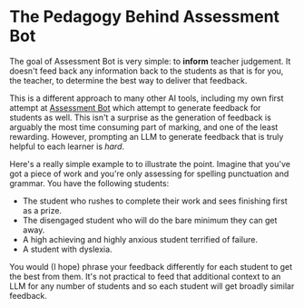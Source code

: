 # The Pedagogy Behind Assessment Bot

The goal of Assessment Bot is very simple: to **inform** teacher judgement. It doesn't feed back any information back to the students as that is for you, the teacher, to determine the best way to deliver that feedback.

This is a different approach to many other AI tools, including my own first attempt at [Assessment Bot](https://assessmentbot.com) which attempt to generate feedback for students as well. This isn't a surprise as the generation of feedback is arguably the most time consuming part of marking, and one of the least rewarding. However, prompting an LLM to generate feedback that is truly helpful to each learner is *hard*. 

Here's a really simple example to to illustrate the point. Imagine that you've got a piece of work and you're only assessing for spelling punctuation and grammar. You have the following students:

 - The student who rushes to complete their work and sees finishing first as a prize.
 - The disengaged student who will do the bare minimum they can get away.
 - A high achieving and highly anxious student terrified of failure.
 - A student with dyslexia.

You would (I hope) phrase your feedback differently for each student to get the best from them. It's not practical to feed that additional context to an LLM for any number of students and so each student will get broadly similar feedback. 